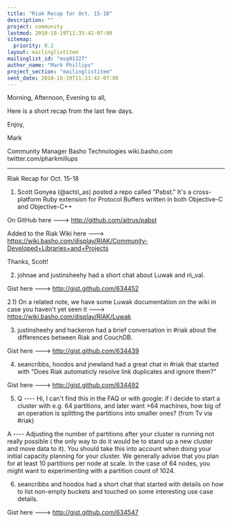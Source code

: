 ```yaml
---
title: "Riak Recap for Oct. 15-18"
description: ""
project: community
lastmod: 2010-10-19T11:33:42-07:00
sitemap:
  priority: 0.2
layout: mailinglistitem
mailinglist_id: "msg01327"
author_name: "Mark Phillips"
project_section: "mailinglistitem"
sent_date: 2010-10-19T11:33:42-07:00
---
```



Morning, Afternoon, Evening to all,

Here is a short recap from the last few days.

Enjoy,

Mark

Community Manager
Basho Technologies
wiki.basho.com
twitter.com/pharkmillups

----

Riak Recap for Oct. 15-18

1) Scott Gonyea (@acts\\_as) posted a repo called "Pabst." It's a
cross-platform Ruby extension for Protocol Buffers written in both
Objective-C and Objective-C++

On GitHub here ---&gt; http://github.com/aitrus/pabst

Added to the Riak Wiki here ---&gt;
https://wiki.basho.com/display/RIAK/Community-Developed+Libraries+and+Projects

Thanks, Scott!

2) johnae and justinsheehy had a short chat about Luwak and n\\_val.

Gist here ---&gt; http://gist.github.com/634452

2.1) On a related note, we have some Luwak documentation on the wiki
in case you haven't yet seen it ---&gt;
https://wiki.basho.com/display/RIAK/Luwak

3) justinsheehy and hackeron had a brief conversation in #riak about
the differences between Riak and CouchDB.

Gist here ---&gt; http://gist.github.com/634439

4) seancribbs, hoodos and jnewland had a great chat in #riak that
started with "Does Riak automaticly resolve link duplicates and ignore
them?"

Gist here ---&gt; http://gist.github.com/634492

5) Q ---- Hi, I can't find this in the FAQ or with google: if i decide
to start a cluster with e.g. 64 partitions, and later want &gt;64
machines, how big of an operation is splitting the partitions into
smaller ones? (from Tv via #riak)

 A ---- Adjusting the number of partitions after your cluster is
running not really possible ( the only way to do it would be to stand
up a new cluster and move data to it). You should take this into
account when doing your initial capacity planning for your cluster. We
generally advise that you plan for at least 10 partitions per node at
scale. In the case of 64 nodes, you might want to experimenting with a
partition count of 1024.

6) seancribbs and hoodos had a short chat that started with details on
how to list non-empty buckets and touched on some interesting use case
details.

Gist here ---&gt; http://gist.github.com/634547


